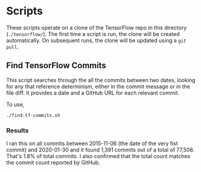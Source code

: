 # Scripts

These scripts operate on a clone of the TensorFlow repo in this directory
(`./tensorflow/`). The first time a script is run, the clone will be created
automatically. On subsequent runs, the clone will be updated using a `git pull`.

## Find TensorFlow Commits

This script searches through the all the commits between two dates, looking for
any that reference determinism, either in the commit message or in the file
diff. It provides a date and a GitHub URL for each relevant commit.

To use,

```
./find-tf-commits.sh
```

### Results

I ran this on all commits between 2015-11-06 (the date of the very fist commit)
and 2020-01-30 and it found 1,391 commits out of a total of 77,508. That's 1.8%
of total commits. I also confirmed that the total count matches the commit count
reported by GitHub.